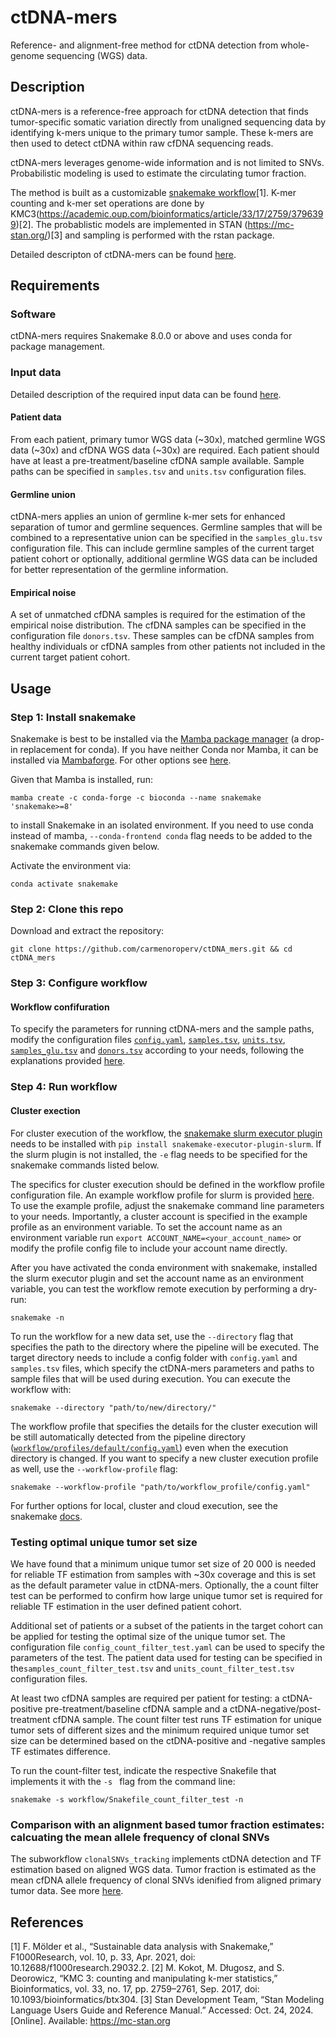# ctDNA-mers
Reference- and alignment-free method for ctDNA detection from whole-genome sequencing (WGS) data.

## Description

ctDNA-mers is a reference-free approach for ctDNA detection that finds tumor-specific somatic variation directly from unaligned sequencing data by identifying k-mers unique to the primary tumor sample. These k-mers are then used to detect ctDNA within raw cfDNA sequencing reads. 

ctDNA-mers leverages genome-wide information and is not limited to SNVs. Probabilistic modeling is used to estimate the circulating tumor fraction. 

The method is built as a customizable [snakemake workflow](https://f1000research.com/articles/10-33)[1]. K-mer counting and k-mer set operations are done by KMC3(https://academic.oup.com/bioinformatics/article/33/17/2759/3796399)[2]. The probablistic models are implemented in STAN (https://mc-stan.org/)[3] and sampling is performed with the rstan package. 

Detailed  descripton of ctDNA-mers can be found [here](https://www.biorxiv.org/).

## Requirements

### Software

ctDNA-mers requires Snakemake 8.0.0 or above and uses conda for package management.

### Input data
Detailed description of the required input data can be found [here](https://github.com/carmenoroperv/ctDNA_mers/tree/main/config).

#### Patient data
From each patient, primary tumor WGS data (~30x), matched germline WGS data (~30x) and cfDNA WGS data (~30x) are required. Each patient should have at least a pre-treatment/baseline cfDNA sample available. Sample paths can be specified in `samples.tsv` and `units.tsv` configuration files. 

#### Germline union
ctDNA-mers applies an union of germline k-mer sets for enhanced separation of tumor and germline sequences. 
Germline samples that will be combined to a representative union can be specified in the `samples_glu.tsv` configuration file. This can include germline samples of the current target patient cohort or optionally, additional germline WGS data can be included for better representation of the germline information. 

#### Empirical noise
A set of unmatched cfDNA samples is required for the estimation of the empirical noise distribution. The cfDNA samples can be specified in the configuration file `donors.tsv`. These samples can be cfDNA samples from healthy individuals or cfDNA samples from other patients not included in the current target patient cohort. 

## Usage

### Step 1: Install snakemake

Snakemake is best to be installed via the [Mamba package manager](https://github.com/mamba-org/mamba) (a drop-in replacement for conda). If you have neither Conda nor Mamba, it can be installed via [Mambaforge](https://github.com/conda-forge/miniforge#mambaforge). For other options see [here](https://github.com/mamba-org/mamba).

Given that Mamba is installed, run:

```
mamba create -c conda-forge -c bioconda --name snakemake 'snakemake>=8'
```

to install Snakemake in an isolated environment. If you need to use conda instead of mamba, `--conda-frontend conda` flag needs to be added to the snakemake commands given below. 

Activate the environment via: 

```
conda activate snakemake
```

### Step 2: Clone this repo

Download and extract the repository: 

```
git clone https://github.com/carmenoroperv/ctDNA_mers.git && cd ctDNA_mers
```

### Step 3: Configure workflow 

#### Workflow confifuration
To specify the parameters for running ctDNA-mers and the sample paths, modify the configuration files [`config.yaml`](https://github.com/carmenoroperv/ctDNA_mers/tree/main/config/config.yaml), [`samples.tsv`](https://github.com/carmenoroperv/ctDNA_mers/tree/main/config/samples.tsv), [`units.tsv`](https://github.com/carmenoroperv/ctDNA_mers/tree/main/config/units.tsv), [`samples_glu.tsv`](https://github.com/carmenoroperv/ctDNA_mers/tree/main/config/samples_glu.tsv) and [`donors.tsv`](https://github.com/carmenoroperv/ctDNA_mers/tree/main/config/donors.tsv) according to your needs, following the explanations provided [here](https://github.com/carmenoroperv/ctDNA_mers/tree/main/config).

### Step 4: Run workflow 

#### Cluster exection

For cluster execution of the workflow, the [snakemake slurm executor plugin](https://snakemake.github.io/snakemake-plugin-catalog/plugins/executor/slurm.html) needs to be installed with `pip install snakemake-executor-plugin-slurm`. If the slurm plugin is not installed, the `-e` flag needs to be specified for the snakemake commands listed below. 

The specifics for cluster execution should be defined in the workflow profile configuration file. An example workflow profile for slurm is provided [here](https://github.com/carmenoroperv/ctDNA_mers/tree/main/workflow/profiles/default/config.yaml). To use the example profile, adjust the snakemake command line parameters to your needs. Importantly, a cluster account is specified in the example profile as an environment variable. To set the account name as an environment variable run `export ACCOUNT_NAME=<your_account_name>` or modify the profile config file to include your account name directly.


After you have activated the conda environment with snakemake, installed the slurm executor plugin and set the account name as an environment variable, you can test the workflow remote execution by performing a dry-run:

```
snakemake -n
```

To run the workflow for a new data set, use the `--directory` flag that specifies the path to the directory where the pipeline will be executed. The target directory needs to include a config folder with `config.yaml` and `samples.tsv` files, which specify the ctDNA-mers parameters and paths to sample files that will be used during execution. You can execute the workflow with: 

```
snakemake --directory "path/to/new/directory/"
```

The workflow profile that specifies the details for the cluster execution will be still automatically detected from the pipeline directory ([`workflow/profiles/default/config.yaml`](https://github.com/carmenoroperv/ctDNA_mers/tree/main/workflow/profiles/default/config.yaml)) even when the execution directory is changed. If you want to specify a new cluster execution profile as well, use the `--workflow-profile` flag: 

```
snakemake --workflow-profile "path/to/workflow_profile/config.yaml"
```

For further options for local, cluster and cloud execution, see the snakemake [docs](https://snakemake.readthedocs.io/).


### Testing optimal unique tumor set size
We have found that a minimum unique tumor set size of 20 000 is needed for reliable TF estimation from samples with ~30x coverage and this is set as the default parameter value in ctDNA-mers. Optionally, the a count filter test can be performed to confirm how large unique tumor set is required for reliable TF estimation in the user defined patient cohort.  

Additional set of patients or a subset of the patients in the target cohort can be applied for testing the optimal size of the unique tumor set. The configuration file `config_count_filter_test.yaml` can be used to specify the parameters of the test. The patient data used for testing can be specified in the`samples_count_filter_test.tsv` and `units_count_filter_test.tsv` configuration files. 

At least two cfDNA samples are required per patient for testing: a ctDNA-positive pre-treatment/baseline cfDNA sample and a ctDNA-negative/post-treatment cfDNA sample. The count filter test runs TF estimation for unique tumor sets of different sizes and the minimum required unique tumor set size can be determined based on the ctDNA-positive and -negative samples TF estimates difference. 


To run the count-filter test, indicate the respective Snakefile that implements it with the  `-s ` flag from the command line:

```
snakemake -s workflow/Snakefile_count_filter_test -n
```

### Comparison with an alignment based tumor fraction estimates: calcuating the mean allele frequency of clonal SNVs
The subworkflow `clonalSNVs_tracking` implements ctDNA detection and TF estimation based on aligned WGS data. Tumor fraction is estimated as the mean cfDNA allele frequency of clonal SNVs idenified from aligned primary tumor data. See more [here](https://github.com/carmenoroperv/ctDNA_mers/tree/main/clonalSNVs_tracking).

## References
[1] F. Mölder et al., “Sustainable data analysis with Snakemake,” F1000Research, vol. 10, p. 33, Apr. 2021, doi: 10.12688/f1000research.29032.2.
[2] M. Kokot, M. Długosz, and S. Deorowicz, “KMC 3: counting and manipulating k-mer statistics,” Bioinformatics, vol. 33, no. 17, pp. 2759–2761, Sep. 2017, doi: 10.1093/bioinformatics/btx304.
[3] Stan Development Team, “Stan Modeling Language Users Guide and Reference Manual.” Accessed: Oct. 24, 2024. [Online]. Available: https://mc-stan.org